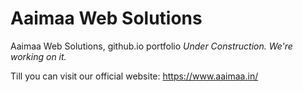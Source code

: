 Aaimaa Web Solutions
=================================================

Aaimaa Web Solutions, github.io portfolio *Under Construction. We're working on it.*

Till you can visit our official website: https://www.aaimaa.in/

